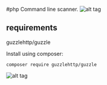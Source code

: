 #php Command line scanner.
![alt tag](https://i.imgsafe.org/c437295d14.png)

## requirements 

guzzlehttp/guzzle

Install using composer:
```
composer require guzzlehttp/guzzle
```
![alt tag](https://i.imgsafe.org/ec986eae63.png)
